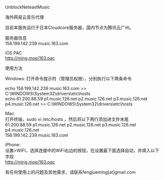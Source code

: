 UnblockNeteastMusic

海外网易云音乐代理

目前本服务运行于日本Cloudcore服务器，国内节点为腾讯云广州。

服务器信息</br>
158.199.142.239 music.163.com

iOS PAC</br>
http://ming.moe/163.pac

使用方法

Windows:
打开命令提示符（管理员权限），分别执行以下两条命令

echo 158.199.142.239 music.163.com >> C:\WINDOWS\System32\drivers\etc\hosts</br>
echo 61.200.88.59 p1.music.126.net p2.music.126.net p3.music.126.net p4.music.126.net >> C:\WINDOWS\System32\drivers\etc\hosts

Mac:</br>
打开终端，sudo vi /etc/hosts ，然后将以下两行添加进文件末尾</br>
61.200.88.59 p1.music.126.net p2.music.126.net p3.music.126.net p4.music.126.net</br>
158.199.142.239 music.163.com

iPhone:</br>
设置>WIFI，选择连接中的WiFi右边的按钮，在设置最下面选择自动，并填入以下字段</br>
http://ming.moe/163.pac

有任何使用上的问题及其他需求，请联系fengjueming[at]gmail.com
